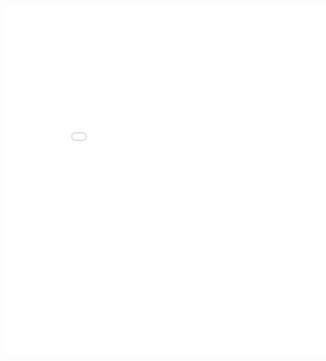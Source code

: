 <iframe width="900" height="800" frameborder="0" scrolling="no" src="//plotly.com/~xorud755/1.embed"></iframe>